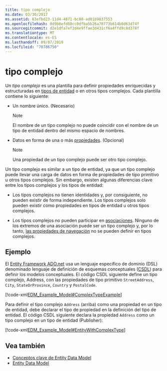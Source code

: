 ```yaml
---
title: tipo complejo
ms.date: 03/30/2017
ms.assetid: 63efbd23-11d4-4871-bc88-ad01b9837553
ms.openlocfilehash: 0d9b8efd08cc0dfba5b26a70773b614b0d63d74f
ms.sourcegitcommit: d2e1dfa7ef2d4e9ffae3d431cf6a4ffd9c8d378f
ms.translationtype: MT
ms.contentlocale: es-ES
ms.lasthandoff: 09/07/2019
ms.locfileid: "70786750"
---
```

# <a name="complex-type"></a>tipo complejo
Un *tipo complejo* es una plantilla para definir propiedades enriquecidas y estructuradas en [tipos de entidad](entity-type.md) o en otros tipos complejos. Cada plantilla contiene lo siguiente:  
  
- Un nombre único. (Necesario)  
  
    > [!NOTE]
    > El nombre de un tipo complejo no puede coincidir con el nombre de un tipo de entidad dentro del mismo espacio de nombres.  
  
- Datos en forma de una o más [propiedades](property.md). (Opcional)  
  
    > [!NOTE]
    > Una propiedad de un tipo complejo puede ser otro tipo complejo.  
  
 Un tipo complejo es similar a un tipo de entidad, ya que un tipo complejo puede llevar una carga de datos en forma de propiedades de tipo primitivo u otros tipos complejos. Sin embargo, existen algunas diferencias clave entre los tipos complejos y los tipos de entidad:  
  
- Los tipos complejos no tienen identidades y, por consiguiente, no pueden existir de forma independiente. Los tipos complejos solo pueden existir como propiedades en tipos de entidad u otros tipos complejos.  
  
- Los tipos complejos no pueden participar en [asociaciones](association-type.md). Ninguno de los extremos de una asociación puede ser un tipo complejo y, por lo tanto, [las propiedades de navegación](navigation-property.md) no se pueden definir en tipos complejos.  
  
## <a name="example"></a>Ejemplo  
 El [Entity Framework ADO.net](./ef/index.md) usa un lenguaje específico de dominio (DSL) denominado lenguaje de definición de esquemas conceptuales ([CSDL](./ef/language-reference/csdl-specification.md)) para definir los modelos conceptuales. El código CSDL siguiente define un tipo complejo, Address, con las propiedades de tipo primitivo `StreetAddress`, `City`, `StateOrProvince`, `Country` y `PostalCode`.  
  
 [!code-xml[EDM_Example_Model#ComplexTypeExample](../../../../samples/snippets/xml/VS_Snippets_Data/edm_example_model/xml/books2.edmx#complextypeexample)]  
  
 Para definir el tipo complejo `Address` (arriba) como una propiedad en un tipo de entidad, debe declarar el tipo de propiedad en la definición del tipo de entidad. El código CSDL siguiente declara la propiedad `Address` como un tipo complejo en un tipo de entidad (Publisher):  
  
 [!code-xml[EDM_Example_Model#EntityWithComplexType](../../../../samples/snippets/xml/VS_Snippets_Data/edm_example_model/xml/books3.edmx#entitywithcomplextype)]  
  
## <a name="see-also"></a>Vea también

- [Conceptos clave de Entity Data Model](entity-data-model-key-concepts.md)
- [Entity Data Model](entity-data-model.md)
